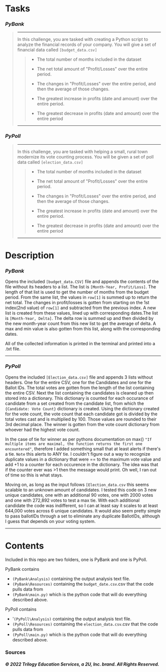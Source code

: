 # Tasks
### *PyBank*
>----
>In this challenge, you are tasked with creating a Python script to analyze the financial records of your company. You will give a set of financial data called `[budget_data.csv]`
>>
  >>* The total number of months included in the dataset
>>
  >>* The net total amount of "Profit/Losses" over the entire period.
>>
  >>* The changes in "Profit/Losses" over the entire period, and then the average of those changes.
>>
  >>* The greatest increase in profits (date and amount) over the entire period.
>>
  >>* The greatest decrease in profits (date and amount) over the entire period
  >----
### *PyPoll*
>----
>In this challenge, you are tasked with helping a small, rural town modernize its vote counting process.
You will be given a set of poll data called `[election_data.csv]`
  >>* The total number of months included in the dataset
>>
  >>* The net total amount of "Profit/Losses" over the entire period.
>>
  >>* The changes in "Profit/Losses" over the entire period, and then the average of those changes.
>>
  >>* The greatest increase in profits (date and amount) over the entire period.
>>
  >>* The greatest decrease in profits (date and amount) over the entire period
  >----

  # Description
  
### *PyBank*

Opens the included `[budget_data.CSV]` file and appends the contents of the file without its headers to a list. The list is `[Month-Year, Profit/Loss]`. The length of that list is used to get the number of months from the budget period. From the same list, the values in `row[1]` is summed up to return the net total. The changes in profit/losses is gotten from starting on the 1st index(2nd value) of `row[1]` and subtracted from the previous index. A new list is created from these values, lined up with corresponding dates.The list is `[Month-Year, Delta]`.  The delta row is summed up and then divided by the new month-year count from this new list to get the average of delta. A max and min value is also gotten from this list, along with the corresponding dates. 

All of the collected information is printed in the terminal and printed into a .txt file.


----

### *PyPoll*
Opens the included `[Election_data.csv]` file and appends 3 lists without headers. One for the entire CSV, one for the Candidates and one for the Ballot IDs. The total votes are gotten from the length of the list containing the entire CSV. Next the list containing the candidates is cleaned up then stored into a dictionary. This dictionary is counted for each occurance of candidate from a set created from the candidate list, from which the `{Candidate: Vote Count}` dictionary is created. Using the dictionary created for the vote count, the vote count that each candidate got is divided by the total votes cast and is multiplied by 100. Those values are rounded to their 3rd decimal place. The winner is gotten from the vote count dictionary from whoever had the highest vote count. 

In the case of tie for winner as per pythons documentation on max() `"If multiple items are maximal, the function returns the first one encountered"`, therefore I added something small that at least alerts if there's a tie. `Note` this alerts to ANY tie. I couldn't figure out a way to recognize duplicate values in a dictionary that were == to the maximum vote value and add +1 to a counter for each occurence in the dictionary. The idea was that if the counter ever was >1 then the message would print. Oh well, I ran out of time so this is what stays. 

Moving on, as long as the input follows `[Election_data.csv` this seems scalable to an unknown amount of candidates. I tested this code on 3 new unique candidates, one with an additional 90 votes, one with 2000 votes and one with 272,892 votes to test a max tie. With each additional candidate the code was indifferent, so I can at least say it scales to at least 644,000 votes across 6 unique candidates. It would also seem pretty simple to pass ballotIDs through a set to eliminate any duplicate BallotIDs, although I guess that depends on your voting system. 

---
# Contents

Included in this repo are two folders, one is PyBank and one is PyPoll. 

PyBank contains
  * `(PyBank\Analysis)` containing the output analysis text file.
  * `(PyBank\Resources)` containing the `budget_date.csv`.csv that the code pulls data from
  * `(PyBank\main.py)` which is the python code that will do everything described above.
  
  PyPoll contains
  * '`(PyPoll\Analysis)` containing the output analysis text file.
  * `(PyPoll\Resources)` containing the `election_data.csv`.csv that the code pulls data from
  * `(PyPoll\main.py)` which is the python code that will do everything described above.


### Sources
##### © 2022 Trilogy Education Services, a 2U, Inc. brand. All Rights Reserved.
